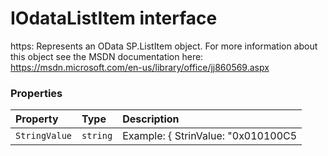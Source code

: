 # IOdataListItem interface





https: 
Represents an OData SP.ListItem object. For more information about this object 
see the MSDN documentation here: 
https://msdn.microsoft.com/en-us/library/office/jj860569.aspx




### Properties

| Property	   | Type	| Description|
|:-------------|:-------|:-----------|
|`StringValue`      | `string` | Example: { StrinValue: "0x010100C5 |






